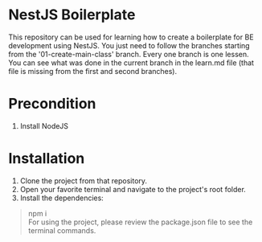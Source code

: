 # NestJS Boilerplate
This repository can be used for learning how to create a boilerplate for BE development using NestJS. You just need to follow the branches starting from the '01-create-main-class' branch. Every one branch is one lessen. You can see what was done in the current branch in the learn.md file (that file is missing from the first and second branches).

# Precondition
1. Install NodeJS

# Installation
1. Clone the project from that repository.
2. Open your favorite terminal and navigate to the project's root folder.
3. Install the dependencies:
> npm i  
For using the project, please review the package.json file to see the terminal commands.
